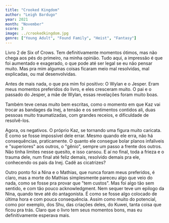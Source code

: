 ```yaml
---
title: "Crooked Kingdom"
author: "Leigh Bardugo"
year: 2021
month: "November"
score: 3
image: ../crookedkingdom.jpg
genre: ["Young Adult", "Found Family", "Heist", "Fantasy"]
---
```


Livro 2 de Six of Crows. Tem definitivamente momentos ótimos, mas não chega aos pés do primeiro, na minha opinião. Tudo aqui, a impressão é que foi aumentado e exagerado, o que pode até ser legal se eu não pensar muito. Mas pra mim algumas coisas ficaram meio mal resolvidas, mal explicadas, ou mal desenvolvidas.

Antes de mais nada, o que pra mim foi positivo: O Wylan e o Jesper. Eram meus momentos preferidos do livro, e eles cresceram muito. O pai e o passado do Jesper, a mãe de Wylan, essas revelações foram muito boas.

Também teve cenas muito bem escritas, como o momento em que Kaz vai trocar as bandages da Inej, a tensão e os sentimentos contidos ali, duas pessoas muito traumatizadas, com grandes receios, e dificuldade de resolvê-los.

Agora, os negativos. O próprio Kaz, se tornando uma figura muito caricata. É como se fosse impossível dele errar. Mesmo quando ele erra, não há consequências, praticamente. O quanto ele consegue bolar planos infaliveis e "superiores" aos outros, o "gênio", sempre um passo a frente dos outros. Não tinha limites nesse quesito, e isso cansou. E aí no final, toda a frieza e o trauma dele, num final até feliz demais, resolvido demais pra ele, conhecendo os pais da Inej. Cadê as cicatrizes?

Outro ponto foi a Nina e o Mathias, que nunca foram meus preferidos, é claro, mas a morte do Mathias simplesmente pareceu algo que veio do nada, como se fosse pra provar que "tem custos". Mas foi algo tão sem sentido, e com tão pouco acknowledgment. Nem sequer teve um epilogo da Nina, quando teve até do antagonista. É como se fosse algo colocado de última hora e com pouca consequência. Assim como muito do potencial, como por exemplo, dos Shu, das criações deles, do Kuwei, tanta coisa que ficou pra trás. Claro que o livro tem seus momentos bons, mas eu definitivamente esperava mais.
